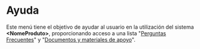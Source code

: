 # Ayuda

Este menú tiene el objetivo de ayudar al usuario en la utilización del sistema **\<NomeProduto>**, proporcionando acceso a una lista "[Perguntas Frecuentes](preguntas-frecuentes.md)" y "[Documentos y materiales de apoyo](documentos-y-materiales-de-apoyo.md)".
